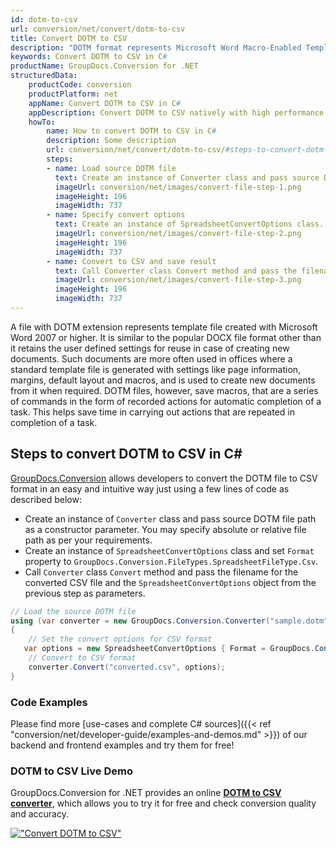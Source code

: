 ```yaml
---
id: dotm-to-csv
url: conversion/net/convert/dotm-to-csv
title: Convert DOTM to CSV
description: "DOTM format represents Microsoft Word Macro-Enabled Template with .dotm extension. Learn how to convert DOTM to CSV file programmatically in C# language using GroupDocs.Conversion for .NET library."
keywords: Convert DOTM to CSV in C#
productName: GroupDocs.Conversion for .NET
structuredData:
    productCode: conversion
    productPlatform: net
    appName: Convert DOTM to CSV in C#
    appDescription: Convert DOTM to CSV natively with high performance using C# language and server side GroupDocs.Conversion for .NET APIs, without the use of any software like Microsoft or Open Office.
    howTo:
        name: How to convert DOTM to CSV in C# 
        description: Some description
        url: conversion/net/convert/dotm-to-csv/#steps-to-convert-dotm-to-csv-in-c
        steps:
        - name: Load source DOTM file 
          text: Create an instance of Converter class and pass source DOTM file path as a constructor parameter. You may specify absolute or relative file path as per your requirements. 
          imageUrl: conversion/net/images/convert-file-step-1.png
          imageHeight: 196
          imageWidth: 737
        - name: Specify convert options 
          text: Create an instance of SpreadsheetConvertOptions class.
          imageUrl: conversion/net/images/convert-file-step-2.png
          imageHeight: 196
          imageWidth: 737
        - name: Convert to CSV and save result 
          text: Call Converter class Convert method and pass the filename for the converted HTML file and the SpreadsheetConvertOptions object from the previous step as parameters.
          imageUrl: conversion/net/images/convert-file-step-3.png
          imageHeight: 196
          imageWidth: 737
---
```


A file with DOTM extension represents template file created with Microsoft Word 2007 or higher. It is similar to the popular DOCX file format other than it retains the user defined settings for reuse in case of creating new documents. Such documents are more often used in offices where a standard template file is generated with settings like page information, margins, default layout and macros, and is used to create new documents from it when required. DOTM files, however, save macros, that are a series of commands in the form of recorded actions for automatic completion of a task. This helps save time in carrying out actions that are repeated in completion of a task.

## Steps to convert DOTM to CSV in C#

[GroupDocs.Conversion](https://products.groupdocs.com/conversion/net) allows developers to convert the DOTM file to CSV format in an easy and intuitive way just using a few lines of code as described below:

* Create an instance of `Converter` class and pass source DOTM file path as a constructor parameter. You may specify absolute or relative file path as per your requirements. 
* Create an instance of `SpreadsheetConvertOptions` class and set `Format` property to `GroupDocs.Conversion.FileTypes.SpreadsheetFileType.Csv`.
* Call `Converter` class `Convert` method and pass the filename for the converted CSV file and the `SpreadsheetConvertOptions` object from the previous step as parameters.

```csharp
// Load the source DOTM file
using (var converter = new GroupDocs.Conversion.Converter("sample.dotm"))
{
    // Set the convert options for CSV format
   var options = new SpreadsheetConvertOptions { Format = GroupDocs.Conversion.FileTypes.SpreadsheetFileType.Csv };
    // Convert to CSV format
    converter.Convert("converted.csv", options);
}
```

### Code Examples

Please find more [use-cases and complete C# sources]({{< ref "conversion/net/developer-guide/examples-and-demos.md" >}}) of our backend and frontend examples and try them for free!

### DOTM to CSV Live Demo

GroupDocs.Conversion for .NET provides an online [**DOTM to CSV converter**](https://products.groupdocs.app/conversion/dotm-to-csv), which allows you to try it for free and check conversion quality and accuracy.

[!["Convert DOTM to CSV"](conversion/net/images/convert-to-csv/convert-dotm-to-csv.png)](https://products.groupdocs.app/conversion/dotm-to-csv)